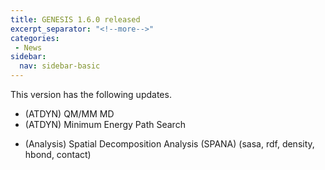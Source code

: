 ```yaml
---
title: GENESIS 1.6.0 released
excerpt_separator: "<!--more-->"
categories:
 - News
sidebar:
  nav: sidebar-basic
---
```


This version has the following updates.

-   (ATDYN) QM/MM MD
-   (ATDYN) Minimum Energy Path Search
<!--more-->
-   (Analysis) Spatial Decomposition Analysis (SPANA) (sasa, rdf,
    density, hbond, contact)
